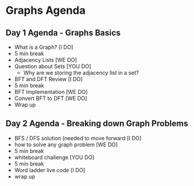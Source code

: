 # Graphs Agenda

## Day 1 Agenda - Graphs Basics
- What is a Graph? [I DO]
- 5 min break
- Adjacency Lists [WE DO]
- Question about Sets [YOU DO]
    - Why are we storing the adjacency list in a set?
- BFT and DFT Review [I DO]
- 5 min break
- BFT Implementation [WE DO]
- Convert BFT to DFT [WE DO]
- Wrap up

## Day 2 Agenda - Breaking down Graph Problems
- BFS / DFS solution (needed to move forward [I DO]
- how to solve any graph problem [WE DO]
- 5 min break
- whiteboard challenge [YOU DO]
- 5 min break
- Word ladder live code [I DO]
- wrap up
  

